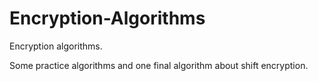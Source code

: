 # Encryption-Algorithms
Encryption algorithms.

Some practice algorithms and one final algorithm about shift encryption.
